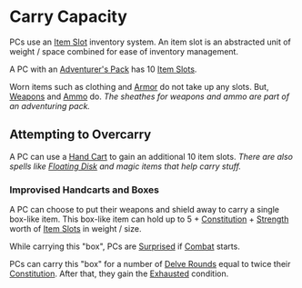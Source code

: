 # Carry Capacity

PCs use an [Item Slot](Item%20Slots.md) inventory system. An item slot is an abstracted unit of weight / space combined for ease of inventory management.

A PC with an [Adventurer's Pack](../../Items%20and%20Gear/Gear/100%20Coins/Adventurer's%20Pack.md) has 10 [Item Slots](Item%20Slots.md).

Worn items such as clothing and [Armor](../../Items%20and%20Gear/Armor/Armor.md) do not take up any slots. But, [Weapons](../../Items%20and%20Gear/Weapons/Weapons.md) and [Ammo](../../Items%20and%20Gear/Weapon%20Properties/Ammo%20Property.md) do.
*The sheathes for weapons and ammo are part of an adventuring pack.*

## Attempting to Overcarry

A PC can use a [Hand Cart](../../Items%20and%20Gear/Gear/25%20Coins/Hand%20Cart.md) to gain an additional 10 item slots.
*There are also spells like [Floating Disk](../../Magic/Spells/Spells%20by%20Level/Level%201/Floating%20Disk.md) and magic items that help carry stuff.*

### Improvised Handcarts and Boxes

A PC can choose to put their weapons and shield away to carry a single box-like item. This box-like item can hold up to 5 + [Constitution](../The%20Ability%20Scores/Constitution.md) + [Strength](../The%20Ability%20Scores/Strength.md) worth of [Item Slots](Item%20Slots.md) in weight / size.

While carrying this "box", PCs are [Surprised](../../Game%20Procedures/Conditions/Surprised.md) if [Combat](../../Game%20Procedures/Combat/Combat.md) starts.

PCs can carry this "box" for a number of [Delve Rounds](../../Game%20Procedures/Core%20Procedures/Round.md#Delve%20Round) equal to twice their [Constitution](../The%20Ability%20Scores/Constitution.md). After that, they gain the [Exhausted](../../Game%20Procedures/Conditions/Exhausted.md) condition.
